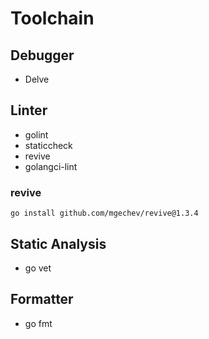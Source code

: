 # Toolchain

## Debugger

- Delve

## Linter

- golint
- staticcheck
- revive
- golangci-lint

### revive

```
go install github.com/mgechev/revive@1.3.4
```

## Static Analysis

- go vet

## Formatter

- go fmt

